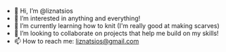 - 👋 Hi, I’m @liznatsios
- 👀 I’m interested in anything and everything!
- 🌱 I’m currently learning how to knit (I'm really good at making scarves)
- 💞️ I’m looking to collaborate on projects that help me build on my skills!
- 📫 How to reach me: liznatsios@gmail.com

<!---
liznatsios/liznatsios is a ✨ special ✨ repository because its `README.md` (this file) appears on your GitHub profile.
You can click the Preview link to take a look at your changes.
--->
